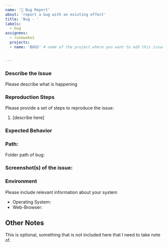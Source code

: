 ```yaml
---
name: '🐞 Bug Report'
about: 'report a bug with an existing effect'
title: 'Bug - '
labels:
  - bug
assignees:
  - runewake2
  projects:
  - name: 'BUGS' # name of the project where you want to add this issue


---
```


### Describe the Issue
Please describe what is happening


### Reproduction Steps
Please provide a set of steps to reproduce the issue:
1. [describe here]

### Expected Behavior

### Path:
Folder path of bug:

### Screenshot(s) of the issue:



### Environment

Please include relevant information about your system

* Operating System:
* Web-Browser: 

## Other Notes
This is optional, something that is not included here that I need to take note of.
